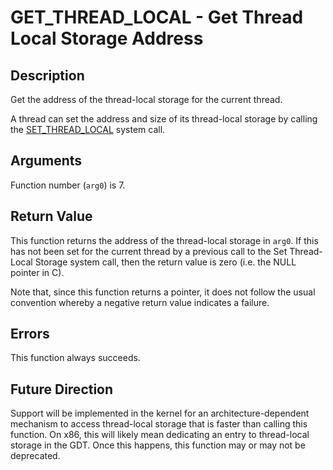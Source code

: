 # GET_THREAD_LOCAL - Get Thread Local Storage Address

## Description

Get the address of the thread-local storage for the current thread.

A thread can set the address and size of its thread-local storage by calling the
[SET_THREAD_LOCAL](set-thread-local.md) system call.

## Arguments

Function number (`arg0`) is 7.

## Return Value

This function returns the address of the thread-local storage in `arg0`. If this
has not been set for the current thread by a previous call to the Set
Thread-Local Storage system call, then the return value is zero (i.e. the NULL
pointer in C).

Note that, since this function returns a pointer, it does not follow the usual
convention whereby a negative return value indicates a failure.

## Errors

This function always succeeds.

## Future Direction

Support will be implemented in the kernel for an architecture-dependent
mechanism to access thread-local storage that is faster than calling this
function. On x86, this will likely mean dedicating an entry to thread-local
storage in the GDT. Once this happens, this function may or may not be
deprecated.

